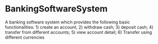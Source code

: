 # BankingSoftwareSystem
A banking software system which provides the following basic functionalities: 1) create an account; 2) withdraw cash; 3) deposit cash; 4) transfer from different accounts; 5) view account detail; 6) Transfer using different currencies

